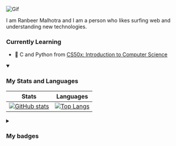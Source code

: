 ![Gif](https://media.tenor.com/0Akz_GWDQyQAAAAC/star-wars-hello-there.gif)

I am Ranbeer Malhotra and I am a person who likes surfing web and understanding new technologies.

### Currently Learning

- 🌱 C and Python from [CS50x: Introduction to Computer Science](https://cs50.harvard.edu/x/)

<details open>
<summary><h3>My Stats and Languages</h3></summary>  

|Stats|Languages|
|-------|--------|
|[![GitHub stats](https://github-readme-stats-xw1g-goku04s-projects.vercel.app/api?username=rnbr04&count_private=true&theme=github_dark)](https://github.com/anuraghazra/github-readme-stats)|[![Top Langs](https://github-readme-stats-xw1g-goku04s-projects.vercel.app/api/top-langs/?username=rnbr04&layout=compact&theme=github_dark)](https://github.com/anuraghazra/github-readme-stats)|
</details>
<details>
  <summary><h3>My badges</h3></summary>

  [![An image of @goku04's Holopin badges, which is a link to view their full Holopin profile](https://holopin.me/goku04)](https://holopin.io/@goku04)
</details>
